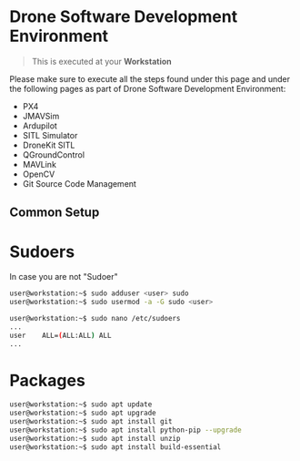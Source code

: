 # Drone Software Development Environment

> This is executed at your __Workstation__

Please make sure to execute all the steps found under this page and under the following pages as part of Drone Software Development Environment:

- PX4
- JMAVSim
- Ardupilot
- SITL Simulator
- DroneKit SITL
- QGroundControl
- MAVLink
- OpenCV
- Git Source Code Management

## Common Setup

# Sudoers

In case you are not "Sudoer"

```sh
user@workstation:~$ sudo adduser <user> sudo
user@workstation:~$ sudo usermod -a -G sudo <user>
```

```sh
user@workstation:~$ sudo nano /etc/sudoers
...
user    ALL=(ALL:ALL) ALL
...
```

# Packages

```sh
user@workstation:~$ sudo apt update
user@workstation:~$ sudo apt upgrade
user@workstation:~$ sudo apt install git
user@workstation:~$ sudo apt install python-pip --upgrade
user@workstation:~$ sudo apt install unzip
user@workstation:~$ sudo apt install build-essential
```